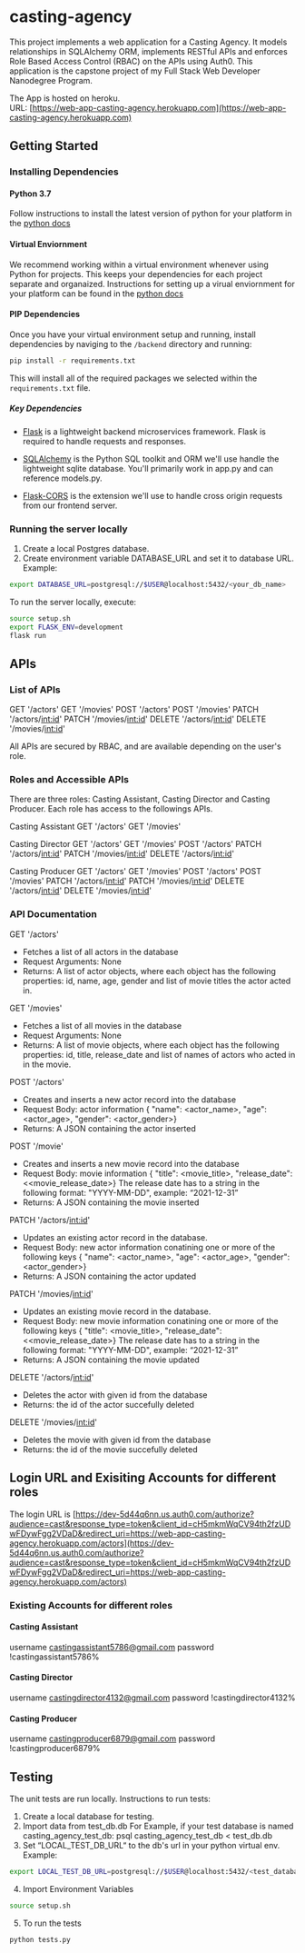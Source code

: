 # casting-agency
This project implements a web application for a Casting Agency. It models relationships in SQLAlchemy ORM, implements RESTful APIs and enforces Role Based Access Control (RBAC) on the APIs using Auth0. This application is the capstone project of my Full Stack Web Developer Nanodegree Program. 

The App is hosted on heroku.  
URL: [https://web-app-casting-agency.herokuapp.com](https://web-app-casting-agency.herokuapp.com)

## Getting Started

### Installing Dependencies

#### Python 3.7

Follow instructions to install the latest version of python for your platform in the [python docs](https://docs.python.org/3/using/unix.html#getting-and-installing-the-latest-version-of-python)

#### Virtual Enviornment

We recommend working within a virtual environment whenever using Python for projects. This keeps your dependencies for each project separate and organaized. Instructions for setting up a virual enviornment for your platform can be found in the [python docs](https://packaging.python.org/guides/installing-using-pip-and-virtual-environments/)

#### PIP Dependencies

Once you have your virtual environment setup and running, install dependencies by naviging to the `/backend` directory and running:

```bash
pip install -r requirements.txt
```

This will install all of the required packages we selected within the `requirements.txt` file.

##### Key Dependencies

- [Flask](http://flask.pocoo.org/)  is a lightweight backend microservices framework. Flask is required to handle requests and responses.

- [SQLAlchemy](https://www.sqlalchemy.org/) is the Python SQL toolkit and ORM we'll use handle the lightweight sqlite database. You'll primarily work in app.py and can reference models.py. 

- [Flask-CORS](https://flask-cors.readthedocs.io/en/latest/#) is the extension we'll use to handle cross origin requests from our frontend server. 


### Running the server locally
1. Create a local Postgres database.
2. Create environment variable DATABASE_URL and set it to database URL.
Example:
```bash
export DATABASE_URL=postgresql://$USER@localhost:5432/<your_db_name>
```

To run the server locally, execute:

```bash
source setup.sh
export FLASK_ENV=development
flask run
```

## APIs

### List of APIs 
GET '/actors'
GET '/movies'
POST '/actors'
POST '/movies'
PATCH '/actors/<int:id>'
PATCH '/movies/<int:id>'
DELETE '/actors/<int:id>'
DELETE '/movies/<int:id>'
 
All APIs are secured by RBAC, and are available depending on the user's role.  

### Roles and Accessible APIs

There are three roles: Casting Assistant, Casting Director and Casting Producer.
Each role has access to the followings APIs.

Casting Assistant
GET '/actors'
GET '/movies'

Casting Director
GET '/actors'
GET '/movies'
POST '/actors'
PATCH '/actors/<int:id>'
PATCH '/movies/<int:id>'
DELETE '/actors/<int:id>'

Casting Producer
GET '/actors'
GET '/movies'
POST '/actors'
POST '/movies'
PATCH '/actors/<int:id>'
PATCH '/movies/<int:id>'
DELETE '/actors/<int:id>'
DELETE '/movies/<int:id>'


### API Documentation

GET '/actors'
- Fetches a list of all actors in the database
- Request Arguments: None
- Returns: A list of actor objects, where each object has the following properties:  id, name, age, gender and list of movie titles the actor acted in.

GET '/movies'
- Fetches a list of all movies in the database
- Request Arguments: None
- Returns: A list of movie objects, where each object has the following properties:  id, title, release_date and list of names of actors who acted in in the movie.

POST '/actors'
- Creates and inserts a new actor record into the database
- Request Body: actor information 
    { "name": <actor_name>, "age": <actor_age>, "gender": <actor_gender>}
- Returns: A JSON containing the actor inserted

POST '/movie'
- Creates and inserts a new movie record into the database
- Request Body: movie information 
    { "title": <movie_title>, "release_date": <<movie_release_date>}
    The release date has to a string in the following format: "YYYY-MM-DD", example: “2021-12-31”
- Returns: A JSON containing the movie inserted

PATCH '/actors/<int:id>'
- Updates an existing actor record in the database.
- Request Body: new actor information conatining one or more of the following keys 
    { "name": <actor_name>, "age": <actor_age>, "gender": <actor_gender>}
- Returns: A JSON containing the actor updated
    
PATCH '/movies/<int:id>'
- Updates an existing movie record in the database.
- Request Body: new movie information conatining one or more of the following keys 
    { "title": <movie_title>, "release_date": <<movie_release_date>}
    The release date has to a string in the following format: "YYYY-MM-DD", example: “2021-12-31”
- Returns: A JSON containing the movie updated

DELETE '/actors/<int:id>'
- Deletes the actor with given id from the database
- Returns: the id of the actor succefully deleted

DELETE '/movies/<int:id>'
- Deletes the movie with given id from the database
- Returns: the id of the movie succefully deleted

## Login URL and Exisiting Accounts for different roles

The login URL is [https://dev-5d44q6nn.us.auth0.com/authorize?audience=cast&response_type=token&client_id=cH5mkmWqCV94th2fzUDwFDywFgg2VDaD&redirect_uri=https://web-app-casting-agency.herokuapp.com/actors](https://dev-5d44q6nn.us.auth0.com/authorize?audience=cast&response_type=token&client_id=cH5mkmWqCV94th2fzUDwFDywFgg2VDaD&redirect_uri=https://web-app-casting-agency.herokuapp.com/actors)

### Existing Accounts for different roles 

#### Casting Assistant
username
castingassistant5786@gmail.com
password
!castingassistant5786%

#### Casting Director
username
castingdirector4132@gmail.com
password
!castingdirector4132%

#### Casting Producer
username 
castingproducer6879@gmail.com
password
!castingproducer6879%

## Testing
The unit tests are run locally.
Instructions to run tests:
1. Create a local database for testing.
2. Import data from test_db.db 
For Example, if your test database is named casting_agency_test_db:
psql casting_agency_test_db < test_db.db 
3. Set “LOCAL_TEST_DB_URL“ to the db's url in your python virtual env.
Example:
```bash
export LOCAL_TEST_DB_URL=postgresql://$USER@localhost:5432/<test_database_name>
```
   
4. Import Environment Variables
```bash
source setup.sh
```
5. To run the tests
```
python tests.py
```

